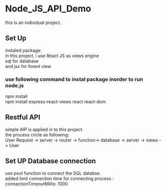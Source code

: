 # Node_JS_API_Demo
this is an individual project.

## Set Up
instaled package: <br>
in this project, i use React JS as views engine <br>
sql for database <br>
and jsx for forent view <br>

### use following command to instal package inorder to run node.js
npm install <br>
npm install express-react-views react react-dom <br>

## Restful API
simple AIP is applied in to this project. <br>
the process circle as following: <br>
User Request -> server -> router -> function-> database -> server -> views -> User <br>

## Set UP Database connection
use pool function to connect the SQL databse. <br>
added limit connection time for connecting process :
connectionTimeoutMillis: 1000


